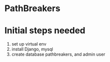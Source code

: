 # PathBreakers
# Initial steps needed

1. set up virtual env
2. install Django, mysql
3. create database pathbreakers, and admin user

